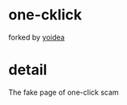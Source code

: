 # one-cklick
forked by [yoidea](https://github.com/yoidea)

# detail
The fake page of one-click scam
